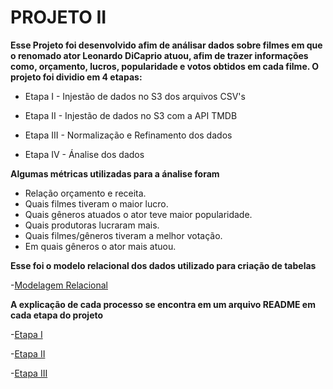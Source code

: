 # PROJETO II

**Esse Projeto foi desenvolvido afim de análisar dados sobre filmes em que o renomado ator Leonardo DiCaprio atuou, afim de trazer informações como, orçamento, lucros, popularidade e votos obtidos em cada filme. O projeto foi dividio em 4 etapas:**

- Etapa I - Injestão de dados no S3 dos arquivos CSV's

- Etapa II - Injestão de dados no S3 com a API TMDB

- Etapa III - Normalização e Refinamento dos dados

- Etapa IV - Ánalise dos dados 

**Algumas métricas utilizadas para a ánalise foram**

- Relação orçamento e receita.
- Quais filmes tiveram o maior lucro.
- Quais gêneros atuados o ator teve maior popularidade.
- Quais produtoras lucraram mais.
- Quais filmes/gêneros tiveram a melhor votação.
- Em quais gêneros o ator mais atuou.


**Esse foi o modelo relacional dos dados utilizado para criação de tabelas**

-[Modelagem Relacional](/img/modelagem-tabelas.jpg)

**A explicação de cada processo se encontra em um arquivo README em cada etapa do projeto**

-[Etapa I](/PROJETO%20II/etapa-1-input-local/README.md)

-[Etapa II](/PROJETO%20II/etapa-2-lambda/README.md)

-[Etapa III](/PROJETO%20II/etapa-3-jobs/README.md)

